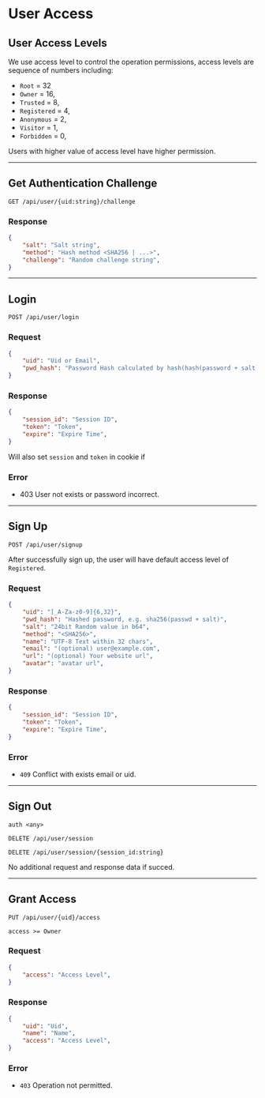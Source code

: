 # User Access

## User Access Levels
We use access level to control the operation permissions, access levels are sequence of numbers including:
- `Root` = 32
- `Owner` = 16,
- `Trusted` = 8,
- `Registered` = 4,
- `Anonymous` = 2,
- `Visitor` = 1,
- `Forbidden` = 0,

Users with higher value of access level have higher permission.


--------


## Get Authentication Challenge
`GET /api/user/{uid:string}/challenge`

### Response
```json
{
    "salt": "Salt string",
    "method": "Hash method <SHA256 | ...>",
    "challenge": "Random challenge string",
}
```

--------

## Login
`POST /api/user/login`

### Request
```json
{
    "uid": "Uid or Email",
    "pwd_hash": "Password Hash calculated by hash(hash(password + salt) + challenge)"
}
```

### Response
```json
{
    "session_id": "Session ID",
    "token": "Token",
    "expire": "Expire Time",
}
```
Will also set `session` and `token` in cookie if 

### Error
- 403 User not exists or password incorrect.


--------

## Sign Up
`POST /api/user/signup`

After successfully sign up, the user will have default access level of `Registered`.

### Request
```json
{
    "uid": "[_A-Za-z0-9]{6,32}",
    "pwd_hash": "Hashed password, e.g. sha256(passwd + salt)",
    "salt": "24bit Random value in b64",
    "method": "<SHA256>",
    "name": "UTF-8 Text within 32 chars",
    "email": "(optional) user@example.com",
    "url": "(optional) Your website url",
    "avatar": "avatar url",
}
```

### Response
```json
{
    "session_id": "Session ID",
    "token": "Token",
    "expire": "Expire Time",
}
```

### Error
- `409` Conflict with exists email or uid.

--------

## Sign Out 
`auth <any>`

`DELETE /api/user/session`

`DELETE /api/user/session/{session_id:string}`

No additional request and response data if succed.


--------

## Grant Access
`PUT /api/user/{uid}/access`

`access >= Owner`

### Request
```json
{
    "access": "Access Level",
}
```

### Response
```json
{
    "uid": "Uid",
    "name": "Name",
    "access": "Access Level",
}
```

### Error
- `403` Operation not permitted.